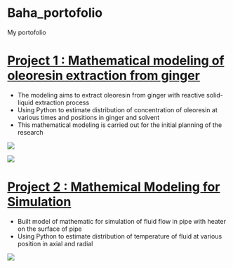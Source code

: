 # Baha_portofolio
My portofolio

# [Project 1 : Mathematical modeling of oleoresin extraction from ginger](https://github.com/bahategar/Prasimulation-For-Oleorecin-Extraction-From-Ginger)
* The modeling aims to extract oleoresin from ginger with reactive solid-liquid extraction process
* Using Python to estimate distribution of concentration of oleoresin at various times and positions in ginger and solvent
* This mathematical modeling is carried out for the initial planning of the research

![](https://github.com/bahategar/Figure-Project/blob/main/Figure%20Project%201.png)

![](https://github.com/bahategar/Prasimulation-For-Oleorecin-Extraction-From-Ginger/blob/main/Figure%202.png)

# [Project 2 : Mathemical Modeling for Simulation](https://github.com/bahategar/Simulation_fluid-flow-with-heater-on-the-surface)
* Built model of mathematic for simulation of fluid flow in pipe with heater on the surface of pipe
* Using Python to estimate distribution of temperature of fluid at various position in axial and radial


![](https://github.com/bahategar/Simulation_fluid-flow-with-heater-on-the-surface/blob/main/Figure%202.png)


